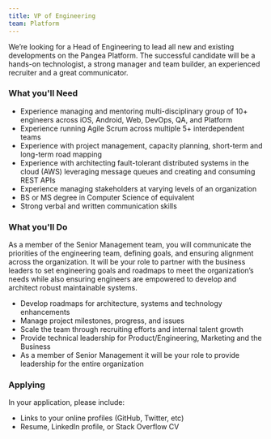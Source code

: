 ```yaml
---
title: VP of Engineering
team: Platform
---
```


We’re looking for a Head of Engineering to lead all new and existing developments on the Pangea Platform.
The successful candidate will be a hands-on technologist, a strong manager and team builder, an experienced recruiter and a great communicator.

### What you'll Need
- Experience managing and mentoring multi-disciplinary group of 10+ engineers across iOS, Android, Web, DevOps, QA, and Platform
- Experience running Agile Scrum across multiple 5+ interdependent teams
- Experience with project management, capacity planning, short-term and long-term road mapping
- Experience with architecting fault-tolerant distributed systems in the cloud (AWS) leveraging message queues and creating and consuming REST APIs
- Experience managing stakeholders at varying levels of an organization
- BS or MS degree in Computer Science of equivalent
- Strong verbal and written communication skills

### What you'll Do

As a member of the Senior Management team, you will communicate the priorities of the engineering team, defining goals, and ensuring alignment across the organization. It will be your role to partner with the business leaders to set engineering goals and roadmaps to meet the organization’s needs while also ensuring engineers are empowered to develop and architect robust maintainable systems.

- Develop roadmaps for architecture, systems and technology enhancements
- Manage project milestones, progress, and issues
- Scale the team through recruiting efforts and internal talent growth
- Provide technical leadership for Product/Engineering, Marketing and the Business
- As a member of Senior Management it will be your role to provide leadership for the entire organization

### Applying
In your application, please include:

- Links to your online profiles (GitHub, Twitter, etc)
- Resume, LinkedIn profile, or Stack Overflow CV